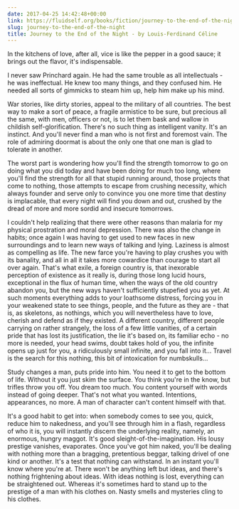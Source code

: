```yaml
---
date: 2017-04-25 14:42:48+00:00
link: https://fluidself.org/books/fiction/journey-to-the-end-of-the-night
slug: journey-to-the-end-of-the-night
title: Journey to the End of the Night - by Louis-Ferdinand Céline
---
```


In the kitchens of love, after all, vice is like the pepper in a good sauce; it brings out the flavor, it's indispensable.

I never saw Princhard again. He had the same trouble as all intellectuals - he was ineffectual. He knew too many things, and they confused him. He needed all sorts of gimmicks to steam him up, help him make up his mind.

War stories, like dirty stories, appeal to the military of all countries. The best way to make a sort of peace, a fragile armistice to be sure, but precious all the same, with men, officers or not, is to let them bask and wallow in childish self-glorification. There's no such thing as intelligent vanity. It's an instinct. And you'll never find a man who is not first and foremost vain. The role of admiring doormat is about the only one that one man is glad to tolerate in another.

The worst part is wondering how you'll find the strength tomorrow to go on doing what you did today and have been doing for much too long, where you'll find the strength for all that stupid running around, those projects that come to nothing, those attempts to escape from crushing necessity, which always founder and serve only to convince you one more time that destiny is implacable, that every night will find you down and out, crushed by the dread of more and more sordid and insecure tomorrows.

I couldn't help realizing that there were other reasons than malaria for my physical prostration and moral depression. There was also the change in habits; once again I was having to get used to new faces in new surroundings and to learn new ways of talking and lying. Laziness is almost as compelling as life. The new farce you're having to play crushes you with its banality, and all in all it takes more cowardice than courage to start all over again. That's what exile, a foreign country is, that inexorable perception of existence as it really is, during those long lucid hours, exceptional in the flux of human time, when the ways of the old country abandon you, but the new ways haven't sufficiently stupefied you as yet. At such moments everything adds to your loathsome distress, forcing you in your weakened state to see things, people, and the future as they are - that is, as skeletons, as nothings, which you will nevertheless have to love, cherish and defend as if they existed. A different country, different people carrying on rather strangely, the loss of a few little vanities, of a certain pride that has lost its justification, the lie it's based on, its familiar echo - no more is needed, your head swims, doubt takes hold of you, the infinite opens up just for you, a ridiculously small infinite, and you fall into it... Travel is the search for this nothing, this bit of intoxication for numbskulls...

Study changes a man, puts pride into him. You need it to get to the bottom of life. Without it you just skim the surface. You think you're in the know, but trifles throw you off. You dream too much. You content yourself with words instead of going deeper. That's not what you wanted. Intentions, appearances, no more. A man of character can't content himself with that.

It's a good habit to get into: when somebody comes to see you, quick, reduce him to nakedness, and you'll see through him in a flash, regardless of who it is, you will instantly discern the underlying reality, namely, an enormous, hungry maggot. It's good sleight-of-the-imagination. His lousy prestige vanishes, evaporates. Once you've got him naked, you'll be dealing with nothing more than a bragging, pretentious beggar, talking drivel of one kind or another. It's a test that nothing can withstand. In an instant you'll know where you're at. There won't be anything left but ideas, and there's nothing frightening about ideas. With ideas nothing is lost, everything can be straightened out. Whereas it's sometimes hard to stand up to the prestige of a man with his clothes on. Nasty smells and mysteries cling to his clothes.
